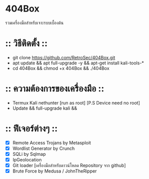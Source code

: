 # 404Box
รวมเครื่องมือสำหรับเจาะรบบเบื้องต้น

# :: วิธีติดตั้ง ::

 - git clone https://github.com/RetroSec/404Box.git
 - apt update && apt full-upgrade -y && apt-get install kali-tools-* 
 - cd 404Box && chmod +x 404Box && ./404Box
 
# :: ความต้องการของเครื่องมือ ::

  - Termux Kali nethunter [run as root] [P.S Device need no root]
  - Update && full-upgrade kali &&
  
# :: ฟีเจอร์ต่างๆ ::

 - [x] Remote Access Trojans by Metasploit
 - [x] Wordlist Generator by Crunch
 - [x] SQLi by Sqlmap
 - [X] IpGeolocation
 - [x] Git loader [เครื่องมือสำหรับดาวน์โหลด Repository จาก github]
 - [x] Brute Force by Medusa / JohnTheRipper
